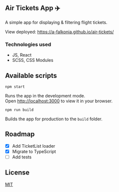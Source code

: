 ## Air Tickets App :airplane:

A simple app for displaying & filtering flight tickets.

View deployed: https://a-falkonia.github.io/air-tickets/
### Technologies used

- JS, React
- SCSS, CSS Modules

## Available scripts
`npm start`

Runs the app in the development mode.\
Open [http://localhost:3000](http://localhost:3000) to view it in your browser.

`npm run build`

Builds the app for production to the `build` folder.

## Roadmap

- [x] Add TicketList loader
- [x] Migrate to TypeScript
- [ ] Add tests

## License
[MIT](https://choosealicense.com/licenses/mit/)
